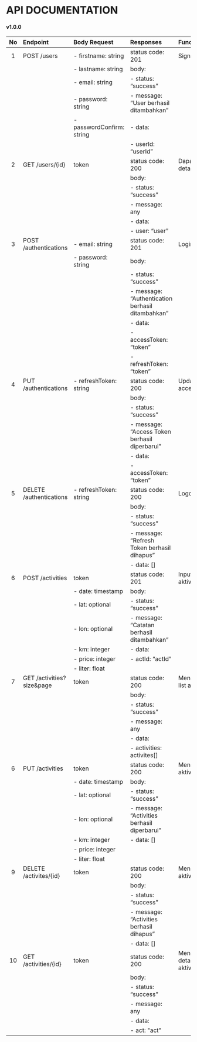 # API DOCUMENTATION

#### v1.0.0

| No  | Endpoint                 | Body Request              | Responses                                         | Function                    |
|:---:|:-------------------------|:--------------------------|:--------------------------------------------------|:----------------------------|
|  1  | POST /users              | - firstname: string       | status code: 201                                  | Sign up                     |
|     |                          | - lastname: string        | body:                                             |                             |
|     |                          | - email: string           |   - status: “success”                             |                             |
|     |                          | - password: string        |   - message: “User berhasil ditambahkan”          |                             |
|     |                          | - passwordConfirm: string |   - data:                                         |                             |
|     |                          |                           |       - userId: “userId”                          |                             |
|  2  | GET /users/{id}          | token                     | status code: 200                                  | Dapatkan detail akun        |
|     |                          |                           | body:                                             |                             |
|     |                          |                           |   - status: “success”                             |                             |
|     |                          |                           |   - message: any                                  |                             |
|     |                          |                           |   - data:                                         |                             |
|     |                          |                           |       - user: “user”                              |                             |
|  3  | POST /authentications    | - email: string           | status code: 201                                  | Login                       |
|     |                          | - password: string        | body:                                             |                             |
|     |                          |                           |   - status: “success”                             |                             |
|     |                          |                           |   - message: “Authentication berhasil ditambahkan”|                             |
|     |                          |                           |   - data:                                         |                             |
|     |                          |                           |       - accessToken: “token”                      |                             |
|     |                          |                           |       - refreshToken: “token”                     |                             |
|  4  | PUT /authentications     | - refreshToken: string    | status code: 200                                  | Update access token         |
|     |                          |                           | body:                                             |                             |
|     |                          |                           |   - status: “success”                             |                             |
|     |                          |                           |   - message: “Access Token berhasil diperbarui”   |                             |
|     |                          |                           |   - data:                                         |                             |
|     |                          |                           |       - accessToken: “token”                      |                             |
|  5  | DELETE /authentications  | - refreshToken: string    | status code: 200                                  | Logout                      |
|     |                          |                           | body:                                             |                             |
|     |                          |                           |   - status: “success”                             |                             |
|     |                          |                           |   - message: “Refresh Token berhasil dihapus”     |                             |
|     |                          |                           |   - data: []                                      |                             |
|  6  | POST /activities         | token                     | status code: 201                                  | Input aktivitas             |
|     |                          | - date: timestamp         | body:                                             |                             |
|     |                          | - lat: optional           |   - status: “success”                             |                             |
|     |                          | - lon: optional           |   - message:  “Catatan berhasil ditambahkan”      |                             |
|     |                          | - km: integer             |   - data:                                         |                             |
|     |                          | - price: integer          |       - actId: “actId”                            |                             |
|     |                          | - liter: float            |                                                   |                             |
|  7  | GET /activities?size&page| token                     | status code: 200                                  | Mendapatkan list aktivitas  |
|     |                          |                           | body:                                             |                             |
|     |                          |                           |   - status: “success”                             |                             |
|     |                          |                           |   - message: any                                  |                             |
|     |                          |                           |   - data:                                         |                             |
|     |                          |                           |       - activities: activites[]                   |                             |
|  6  | PUT /activities          | token                     | status code: 200                                  | Mengedit aktivitas          |
|     |                          | - date: timestamp         | body:                                             |                             |
|     |                          | - lat: optional           |   - status: “success”                             |                             |
|     |                          | - lon: optional           |   - message:  “Activities berhasil diperbarui”    |                             |
|     |                          | - km: integer             |   - data: []                                      |                             |
|     |                          | - price: integer          |                                                   |                             |
|     |                          | - liter: float            |                                                   |                             |
|  9  | DELETE /activites/{id}   | token                     | status code: 200                                  | Menghapus aktivitas         |
|     |                          |                           | body:                                             |                             |
|     |                          |                           |   - status: “success”                             |                             |
|     |                          |                           |   - message: “Activities berhasil dihapus”        |                             |
|     |                          |                           |   - data: []                                      |                             |
| 10  | GET /activities/{id}     | token                     | status code: 200                                  | Mendapatkan detail aktivitas|
|     |                          |                           | body:                                             |                             |
|     |                          |                           |   - status: “success”                             |                             |
|     |                          |                           |   - message: any                                  |                             |
|     |                          |                           |   - data:                                         |                             |
|     |                          |                           |       - act: "act"                                |                             |
